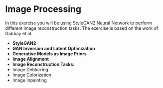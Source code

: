 
# Image Processing

In this exercise you will be using StyleGAN2 Neural Network to perform different image reconstruction tasks.
The exercise is based on the work of Gabbay et al.


 - **StyleGAN2**
 - **GAN Inversion and Latent Optimization**
 - **Generative Models as Image Priors**
 - **Image Alignment**
 - **Image Reconstruction Tasks:**
  - Image Deblurring
  - Image Colorization
  - Image Inpainting
